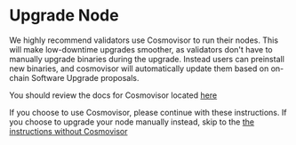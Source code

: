 # Upgrade Node

We highly recommend validators use Cosmovisor to run their nodes. This will make low-downtime upgrades smoother, as validators don't have to manually upgrade binaries during the upgrade. Instead users can preinstall new binaries, and cosmovisor will automatically update them based on on-chain Software Upgrade proposals.

You should review the docs for Cosmovisor located [here](https://docs.cosmos.network/main/run-node/cosmovisor.html)

If you choose to use Cosmovisor, please continue with these instructions. If you choose to upgrade your node manually instead, skip to the [the instructions without Cosmovisor](https://docs.uptick.network/guides/upgrades/upgrade\_node.html#upgrade-manually)
